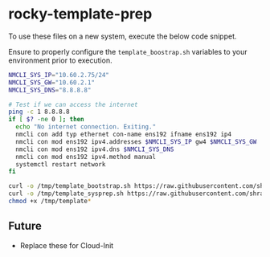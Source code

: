 # rocky-template-prep

To use these files on a new system, execute the below code snippet.

Ensure to properly configure the `template_boostrap.sh` variables to your environment prior to execution.

```bash
NMCLI_SYS_IP="10.60.2.75/24"
NMCLI_SYS_GW="10.60.2.1"
NMCLI_SYS_DNS="8.8.8.8"

# Test if we can access the internet
ping -c 1 8.8.8.8
if [ $? -ne 0 ]; then
  echo "No internet connection. Exiting."
  nmcli con add typ ethernet con-name ens192 ifname ens192 ip4
  nmcli con mod ens192 ipv4.addresses $NMCLI_SYS_IP gw4 $NMCLI_SYS_GW
  nmcli con mod ens192 ipv4.dns $NMCLI_SYS_DNS
  nmcli con mod ens192 ipv4.method manual
  systemctl restart network
fi

curl -o /tmp/template_bootstrap.sh https://raw.githubusercontent.com/shrapk2/rocky-template-prep/main/template_bootstrap.sh
curl -o /tmp/template_sysprep.sh https://raw.githubusercontent.com/shrapk2/rocky-template-prep/main/template_sysprep.sh
chmod +x /tmp/template*
```

## Future

- Replace these for Cloud-Init